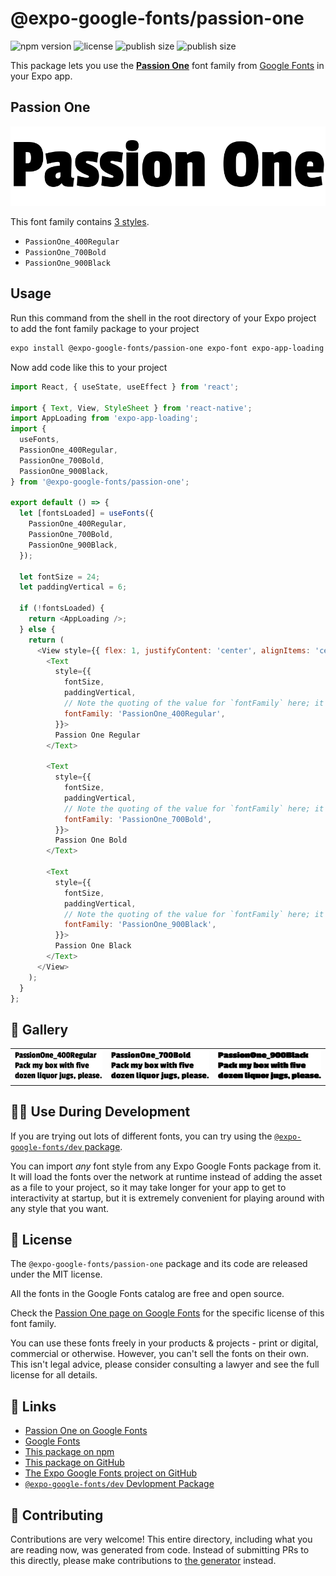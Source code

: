 # @expo-google-fonts/passion-one

![npm version](https://flat.badgen.net/npm/v/@expo-google-fonts/passion-one)
![license](https://flat.badgen.net/github/license/expo/google-fonts)
![publish size](https://flat.badgen.net/packagephobia/install/@expo-google-fonts/passion-one)
![publish size](https://flat.badgen.net/packagephobia/publish/@expo-google-fonts/passion-one)

This package lets you use the [**Passion One**](https://fonts.google.com/specimen/Passion+One) font family from [Google Fonts](https://fonts.google.com/) in your Expo app.

## Passion One

![Passion One](./font-family.png)

This font family contains [3 styles](#-gallery).

- `PassionOne_400Regular`
- `PassionOne_700Bold`
- `PassionOne_900Black`

## Usage

Run this command from the shell in the root directory of your Expo project to add the font family package to your project
```sh
expo install @expo-google-fonts/passion-one expo-font expo-app-loading
```

Now add code like this to your project
```js
import React, { useState, useEffect } from 'react';

import { Text, View, StyleSheet } from 'react-native';
import AppLoading from 'expo-app-loading';
import {
  useFonts,
  PassionOne_400Regular,
  PassionOne_700Bold,
  PassionOne_900Black,
} from '@expo-google-fonts/passion-one';

export default () => {
  let [fontsLoaded] = useFonts({
    PassionOne_400Regular,
    PassionOne_700Bold,
    PassionOne_900Black,
  });

  let fontSize = 24;
  let paddingVertical = 6;

  if (!fontsLoaded) {
    return <AppLoading />;
  } else {
    return (
      <View style={{ flex: 1, justifyContent: 'center', alignItems: 'center' }}>
        <Text
          style={{
            fontSize,
            paddingVertical,
            // Note the quoting of the value for `fontFamily` here; it expects a string!
            fontFamily: 'PassionOne_400Regular',
          }}>
          Passion One Regular
        </Text>

        <Text
          style={{
            fontSize,
            paddingVertical,
            // Note the quoting of the value for `fontFamily` here; it expects a string!
            fontFamily: 'PassionOne_700Bold',
          }}>
          Passion One Bold
        </Text>

        <Text
          style={{
            fontSize,
            paddingVertical,
            // Note the quoting of the value for `fontFamily` here; it expects a string!
            fontFamily: 'PassionOne_900Black',
          }}>
          Passion One Black
        </Text>
      </View>
    );
  }
};

```

## 🔡 Gallery


||||
|-|-|-|
|![PassionOne_400Regular](./PassionOne_400Regular.ttf.png)|![PassionOne_700Bold](./PassionOne_700Bold.ttf.png)|![PassionOne_900Black](./PassionOne_900Black.ttf.png)||


## 👩‍💻 Use During Development

If you are trying out lots of different fonts, you can try using the [`@expo-google-fonts/dev` package](https://github.com/expo/google-fonts/tree/master/font-packages/dev#readme).

You can import *any* font style from any Expo Google Fonts package from it. It will load the fonts
over the network at runtime instead of adding the asset as a file to your project, so it may take longer
for your app to get to interactivity at startup, but it is extremely convenient
for playing around with any style that you want.

## 📖 License

The `@expo-google-fonts/passion-one` package and its code are released under the MIT license.

All the fonts in the Google Fonts catalog are free and open source.

Check the [Passion One page on Google Fonts](https://fonts.google.com/specimen/Passion+One) for the specific license of this font family.

You can use these fonts freely in your products & projects - print or digital, commercial or otherwise. However, you can't sell the fonts on their own. This isn't legal advice, please consider consulting a lawyer and see the full license for all details.

## 🔗 Links

- [Passion One on Google Fonts](https://fonts.google.com/specimen/Passion+One)
- [Google Fonts](https://fonts.google.com/)
- [This package on npm](https://www.npmjs.com/package/@expo-google-fonts/passion-one)
- [This package on GitHub](https://github.com/expo/google-fonts/tree/master/font-packages/passion-one)
- [The Expo Google Fonts project on GitHub](https://github.com/expo/google-fonts)
- [`@expo-google-fonts/dev` Devlopment Package](https://github.com/expo/google-fonts/tree/master/font-packages/dev)

## 🤝 Contributing

Contributions are very welcome! This entire directory, including what you are reading now, was generated from code. Instead of submitting PRs to this directly, please make contributions to [the generator](https://github.com/expo/google-fonts/tree/master/packages/generator) instead.
